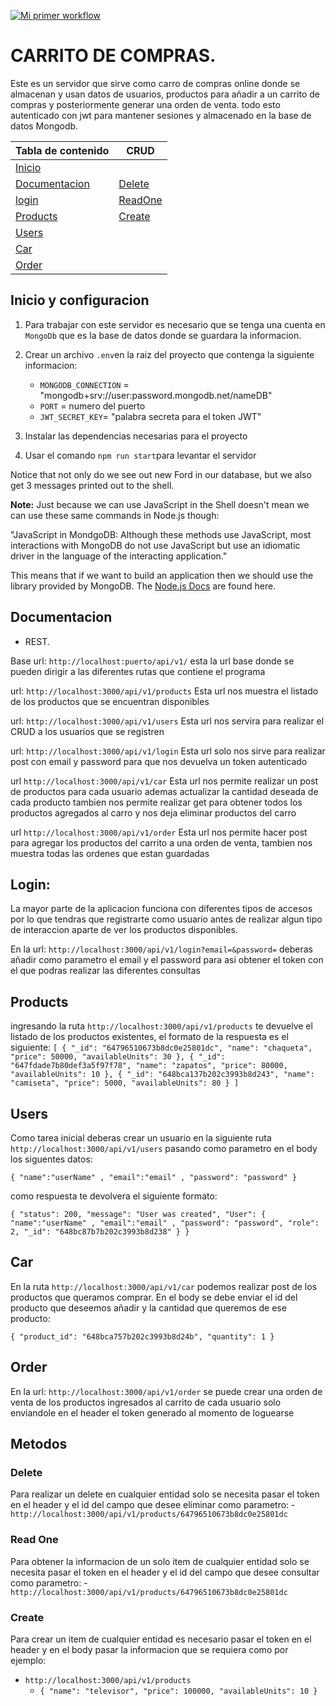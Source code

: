 [![Mi primer workflow](https://github.com/andresh01/proyectoFinal-backendWWC/actions/workflows/main.yml/badge.svg)](https://github.com/andresh01/proyectoFinal-backendWWC/actions/workflows/main.yml)


# CARRITO DE COMPRAS.

Este es un servidor que sirve como carro de compras online donde se almacenan y usan datos de usuarios, productos para añadir a un carrito de compras y posteriormente generar una orden de venta. todo esto autenticado con jwt para mantener sesiones y almacenado en la base de datos Mongodb.

Tabla de contenido | CRUD
---|---
[Inicio](#inicio)| 
[Documentacion](#documentacion)| [Delete](#delete)|
[login](#login)|[ReadOne](#readone)|
[Products](#products)| [Create](#create)|
[Users](#users)| 
[Car](#car)|
[Order](#order)|

## Inicio y configuracion

1. Para trabajar con este servidor es necesario que se tenga una cuenta en `MongoDb` que es la base de datos donde se guardara la informacion.

2. Crear un archivo `.env`en la raiz del proyecto que contenga la siguiente informacion:
    - `MONGODB_CONNECTION` = "mongodb+srv://user:password.mongodb.net/nameDB"
    - `PORT` = numero del puerto 
    - `JWT_SECRET_KEY`= "palabra secreta para el token JWT"

3. Instalar las dependencias necesarias para el proyecto

4. Usar el comando `npm run start`para levantar el servidor

Notice that not only do we see out new Ford in our database, but we also get 3 messages printed out to the shell.

**Note:** Just because we can use JavaScript in the Shell doesn't mean we can use these same commands in Node.js though:

"JavaScript in MondgoDB: Although these methods use JavaScript, most interactions with MongoDB do not use JavaScript but use an idiomatic driver in the language of the interacting application."

This means that if we want to build an application then we should use the library provided by MongoDB. The [Node.js Docs](http://mongodb.github.io/node-mongodb-native/3.0/) are found here.

## Documentacion

 - REST.
   
 Base url: `http://localhost:puerto/api/v1/`
 esta la url base donde se pueden dirigir a las diferentes rutas que contiene el programa

 url: `http://localhost:3000/api/v1/products`
 Esta url nos muestra el listado de los productos que se encuentran disponibles

 url: `http://localhost:3000/api/v1/users`
 Esta url nos servira para realizar el CRUD a los usuarios que se registren

 url: `http://localhost:3000/api/v1/login`
 Esta url solo nos sirve para realizar post con email y password para que nos devuelva un token autenticado

 url `http://localhost:3000/api/v1/car`
 Esta url nos permite realizar un post de productos para cada usuario ademas actualizar la cantidad deseada de cada producto tambien nos permite realizar get para obtener todos los productos agregados al carro y nos deja eliminar productos del carro

 url `http://localhost:3000/api/v1/order`
 Esta url nos permite hacer post para agregar los productos del carrito a una orden de venta, tambien nos muestra todas las ordenes que estan guardadas


## Login:
La mayor parte de la aplicacion funciona con diferentes tipos de accesos por lo que tendras que registrarte como usuario antes de realizar algun tipo de interaccion aparte de ver los productos disponibles.

En la url: `http://localhost:3000/api/v1/login?email=&password=` deberas añadir como parametro el email y el password para asi obtener el token con el que podras realizar las diferentes consultas

## Products
ingresando la ruta `http://localhost:3000/api/v1/products` te devuelve el listado de los productos existentes, el formato de la respuesta es el siguiente:
`[
    {
        "_id": "64796510673b8dc0e25801dc",
        "name": "chaqueta",
        "price": 50000,
        "availableUnits": 30
    },
    {
        "_id": "647fdade7b80def3a5f97f78",
        "name": "zapatos",
        "price": 80000,
        "availableUnits": 10
    },
    {
        "_id": "648bca137b202c3993b8d243",
        "name": "camiseta",
        "price": 5000,
        "availableUnits": 80
    }
]`

## Users
Como tarea inicial deberas crear un usuario en la siguiente ruta `http://localhost:3000/api/v1/users` pasando como parametro en el body los siguentes datos:

`{
    "name":"userName" ,
    "email":"email" ,
    "password": "password"
}`

como respuesta te devolvera el siguiente formato:

`{
    "status": 200,
    "message": "User was created",
    "User": {
        "name":"userName" ,
        "email":"email" ,
        "password": "password",
        "role": 2,
        "_id": "648bc87b7b202c3993b8d238"
    }
}`


## Car
En la ruta `http://localhost:3000/api/v1/car` podemos realizar post de los productos que queramos comprar. En el body se debe enviar el id del producto que deseemos añadir y la cantidad que queremos de ese producto:

`{
    "product_id": "648bca757b202c3993b8d24b",
    "quantity": 1
}`


## Order
En la url: `http://localhost:3000/api/v1/order` se puede crear una orden de venta de los productos ingresados al carrito de cada usuario solo enviandole en el header el token generado al momento de loguearse


## Metodos

### Delete
Para realizar un delete en cualquier entidad solo se necesita pasar el token en el header y el id del campo que desee eliminar como parametro:
    -`http://localhost:3000/api/v1/products/64796510673b8dc0e25801dc`

### Read One
Para obtener la informacion de un solo item de cualquier entidad solo se necesita pasar el token en el header y el id del campo que desee consultar como parametro:
    - `http://localhost:3000/api/v1/products/64796510673b8dc0e25801dc`

### Create 
Para crear un item de cualquier entidad es necesario pasar el token en el header y en el body pasar la informacion que se requiera como por ejemplo:
-   `http://localhost:3000/api/v1/products`    
    -   `{
         "name": "televisor",
         "price": 100000,
         "availableUnits": 10
        } `
